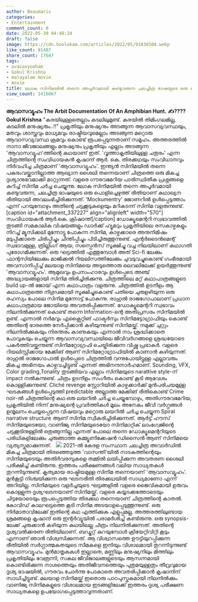 ```yaml
---
author: Beaumaris
categories:
- Entertainment
comment_count: 0
date: 2022-05-30 04:48:24
draft: false
image: https://cdn.boolokam.com/articles/2022/05/91836508.webp
like_count: 81487
share_count: 17647
tags:
- avasavyooham
- Gokul Krishna
- malayalam movie
- movie
title: ലോക സിനിമയിൽ തന്നെ അപൂർവമായി കണ്ടുവരുന്ന ചലച്ചിത്ര ഭാഷയുടെ ഒരു പൊളിച്ചെഴുത്ത്
view_count: 1416067
---
```


**ആവാസവ്യൂഹം** **The Arbit Documentation** **Of An Amphibian Hunt.** **✍???? Gokul Krishna** "കരയിലുള്ളതെല്ലാം കടലിലുമുണ്ട്. കരയിൽ തിമിംഗലമില്ല, കടലിൽ മനുഷ്യരും..!!" പ്രകൃതിയും മനുഷ്യനും അടങ്ങുന്ന ആവാസവ്യവസ്ഥയും, മതവും ശാസ്ത്രവും മാധ്യമവും രാഷ്ട്രീയവുമെല്ലാം അടങ്ങുന്ന മറ്റൊരു ആവാസവ്യവസ്ഥ ക്രമവും കൊണ്ട് രൂപപ്പെടുന്നതാണ് സമൂഹം. അത്തരത്തിൽ നാനാ ജീവജാലങ്ങളും മനുഷ്യനും പ്രകൃതിയും എല്ലാം അടങ്ങുന്ന 'ആവാസവ്യൂഹ'ത്തിന്റെ കഥയാണ് ഇത്. 'വൃത്താകൃതിയിലുള്ള ചതുരം' എന്ന ചിത്രത്തിന്റെ സംവിധായകൻ കൃഷാന്ദ് ആർ. കെ. തിരക്കഥയും സംവിധാനവും നിർവഹിച്ച ചിത്രമാണ് 'ആവാസവ്യൂഹം'. ഇന്ത്യൻ സിനിമയിൽ തന്നെ പകരംവയ്ക്കാനില്ലാത്ത ആഖ്യാന ശൈലി തന്നെയാണ് ചിത്രത്തെ ഒരു മികച്ച ദൃശ്യാനുഭവമാക്കി മാറ്റുന്നത്. വളരെ ഗൗരവമേറിയ പാരിസ്ഥിതീക പ്രശ്നങ്ങളെ കുറിച്ച് സിനിമ ചർച്ച ചെയ്യുന്നു. ലോക സിനിമയിൽ തന്നെ അപൂർവമായി കണ്ടുവരുന്ന, ചലച്ചിത്ര ഭാഷയുടെ ഒരു പൊളിച്ചെഴുത്ത് രീതിയാണ് കഥാഖ്യന രീതിയായി അവലംഭിച്ചിരിക്കുന്നത്. 'Mockumentry' ജോണറിൽ ഉൾപ്പെടുത്താം എന്ന് പറയുമ്പോഴും അതിന്റെ ചട്ടക്കൂടുകളെയും മറികടന്ന് സിനിമ വളരുന്നുണ്ട്. [caption id="attachment_337227" align="alignleft" width="570"] സംവിധായകന്‍ ആര്‍.കെ. ക്രിഷാന്ത്[/caption] ഡോക്യൂമെന്ററി സ്വഭാവത്തിൽ തുടങ്ങി സമകാലിക വിഷയങ്ങളും ഡാർക്ക്‌ ഹ്യൂമറും പ്രകൃതിയിലെ രസകാഴ്ചകളും നിറച്ച് മ്യൂസിക്കലി മുന്നോട്ടു പോകുന്ന സിനിമ, കാഴ്ചക്കാരെ അനുനിമിഷം മടുപ്പിക്കാതെ ചിരിപ്പിച്ചും ചിന്തിപ്പിച്ചും പിടിച്ചിരുത്തുന്നുണ്ട്. എന്റർടൈൻമെന്റ് സ്വഭാവമുള്ള, ത്രില്ലിംഗ് ആയ, സസ്പെൻസ് സൂക്ഷിച്ചു വച്ച നിലയിലാണ് കഥാഗതി പുരോഗമിക്കുന്നത്. ഒരു ഘട്ടത്തിൽ എത്തുമ്പോൾ അത് Sci-fi ലേക്കും ഫാന്റസിയിലേക്കും മാജിക്കൽ റിയലിസത്തിലേക്കും ചുവടുവച്ചുകൊണ്ട് ഗംഭീരമായി അവസാനിപ്പിച്ച് മലയാള സിനിമയെ അടുത്തൊരു ലെവലിലേക്ക് ഉയർത്തുന്നുണ്ട് 'ആവാസവ്യൂഹം'. ആമുഖവും ഉപസംഹാരവും ഉൾപ്പെടെ അഞ്ച്‌ അദ്ധ്യായങ്ങളായി സിനിമ തിരിച്ചിരിക്കുന്നു. ചിത്രത്തിലെ മറ്റ് കഥാപാത്രങ്ങളുടെ build up-ൽ ജോയ് എന്ന കഥാപാത്രം വളരുന്നു. ചിത്രത്തിൽ ഉടനീളം ആ കഥാപാത്രത്തെ നിഗൂഢമായി സൂക്ഷിച്ചുകൊണ്ട് പതിയെ ചുരുളഴിയുന്ന ഒരു രഹസ്യം പോലെ സിനിമ മുന്നോട്ട് പോകുന്നു. രാഹുൽ രാജഗോപാലാണ് പ്രധാന കഥാപാത്രമായ ജോയിയെ അവതരിപ്പിക്കുന്നത്. ഡോക്യൂമെന്ററി സ്വഭാവം നിലനിൽക്കുന്നത് കൊണ്ട് തന്നെ Information-ന്റെ അതിപ്രസരം സിനിമയിൽ ഉണ്ട്. എന്നാൽ നർമവും എക്സൈറ്റിങ് ഫാക്ടർസും സിനിമട്ടോഗ്രാഫിയും കൊണ്ട് അതിന്റെ ഭാരത്തെ നേർപ്പിക്കാൻ കഴിയുന്നുണ്ട് സിനിമയ്ക്ക്. നമുക്ക് ചുറ്റും നിലനിൽക്കുകയും നിരന്തരം കാണുകയും എന്നാൽ നാം ശ്രദ്ധിക്കാതെ പോവുകയും ചെയ്യുന്ന ആവാസവ്യവസ്ഥയിലെ ജീവിവർഗങ്ങളെ ശ്രദ്ധയോടെ പകർത്തിവയ്ക്കുന്നുണ്ട് സിനിമറ്റോഗ്രഫി ചെയ്തിരിക്കുന്ന വിഷ്ണു പ്രഭാകർ. വളരെ റിയലിസ്റ്റിക്കായ മേക്കിങ് ആണ് സിനിമറ്റോഗ്രാഫിയിൽ കാണാൻ കഴിയുന്നത്. രാഹുൽ രാജഗോപാൽ ഉൾപ്പെടെ ചിത്രത്തിൽ വന്നുപോയിട്ടുള്ള എല്ലാവരും മികച്ച അഭിനയം കാഴ്ചവച്ചിട്ടുണ്ട് എന്നത് അഭിനന്ദനാർഹമാണ്. Sounding, VFX, Color grading,Tonality തുടങ്ങിയവ എല്ലാം സിനിമയുടെ narattive style-ന് impact നൽകുന്നുണ്ട്. ചിത്രം ഉടനീളം സംഗീതം കൊണ്ട് കൂടി ആവേശം കൊള്ളിക്കുന്നുണ്ട്. Cliché revenge സ്റ്റോറിയിൽ കാഴ്ചക്കാർക്ക് മുൻപരിചയമുള്ള ഘടകങ്ങൾ ഉൾപ്പെടുത്തി predictable അല്ലാത്ത മേക്കിങ് രീതികൊണ്ട് Crime noir-ൽ ചിത്രത്തിന്റെ കഥ ഒരു ലയറിൽ ചർച്ച ചെയ്യുമ്പോഴും, അതിഗൗരവമേറിയ, പ്രകൃതിയിൽ നിന്ന് മനുഷ്യന്റെ പ്രവർത്തികൾ മൂലം അനേകം ജീവി വർഗ്ഗങ്ങൾ ഉന്മൂലനം ചെയ്യപ്പെടുന്ന വിഷയവും മറ്റൊരു ലയറിൽ ചർച്ച ചെയ്യുന്ന Spiral narrative structure ആണ് സിനിമ സ്വീകരിച്ചിരിക്കുന്നത്. ആർട്ട്‌ ഹൗസ് സിനിമയുടെയോ, വാണിജ്യ സിനിമയുടെയോ സിനിമാറ്റിക് ലാംഗ്വേജിന്റെ ചട്ടക്കൂടിനുള്ളിൽ ഒതുങ്ങുന്നില്ല എന്നത് പോലെ തന്നെ ഡോക്യൂമെന്ററിയുടെ പരിധികളിലേക്കും ചുരുങ്ങാത്ത കമ്മ്യൂണിക്കേഷൻ ഡിസൈൻ ആണ് സിനിമയെ വ്യത്യസ്തമാക്കുന്നത്. &nbsp; ![](https://cdn.boolokam.com/articles/2022/05/91836508.webp) 2021-ൽ കേരള സംസ്ഥാന ചലച്ചിത്ര അവാർഡിൽ മികച്ച ചിത്രമായി തിരഞ്ഞെടുത്ത 'വാസന്തി'യിൽ നാടകത്തിന്റെയും സിനിമയുടെയും അതിർവരമ്പുകളെ തമ്മിൽ ലയിപ്പിക്കുന്ന അവതരണ ശൈലി പരീക്ഷിച്ച് കണ്ടിരുന്നു. ഇത്തരം പരീക്ഷണങ്ങൾ വലിയ സാധ്യതകൾ തുറന്നിടുന്നുണ്ട്. കൃത്യമായ രാഷ്ട്രിയമുള്ള സിനിമ തന്നെയാണ് 'ആവാസവ്യൂഹം'. മുൻകൂട്ടി നിശ്ചയിക്കുന്ന ഒരു ഘടനരീതി തിരക്കഥയിൽ സാധ്യമാണോ എന്ന് അറിയില്ല. സിനിമയുടെ വളർച്ചയുടെ ഘട്ടങ്ങളിൽ വളരെ ജൈവികമായി ഉരുവം കൊള്ളുന്ന ദൃശ്യഘടനയാണ് സിനിമയ്ക്ക്. വളരെ കയ്യടക്കത്തോടെയും ചിട്ടയോടെയും രൂപപ്പെടുത്തിയ തിരക്കഥ തന്നെയാണ് ചിത്രത്തിന്റെ കാതൽ. കോവിഡ് കാലഘട്ടത്തെ കൂടി സിനിമ അടയാളപ്പെടുത്തുന്നുണ്ട്. ഒരു നിർമാതാവിലേക്ക് ഇതിന്റെ കഥ എത്തിക്കുക എളുപ്പമല്ല. അത്തരത്തിലുണ്ടായ ശ്രമങ്ങളെ കൃഷാന്ദ് ഒരു ഇന്റർവ്യൂയിൽ പരാമർശിച്ച് കണ്ടിരുന്നു. ഒരു synopsis-ലേക്ക് ചുരുക്കാൻ കഴിയുന്ന കഥയിലല്ല ചിത്രം നിലനിൽക്കുന്നത്. അതിന്റെ ദൃശ്യവൽക്കരണ രീതിയിലാണ്. ബഡ്ജറ്റ് കുറയുമ്പോൾ ക്രീയേറ്റിവിറ്റി കൂടും എന്നാണ് ഞാൻ വിശ്വസിക്കുന്നത്. ആ വിശ്വാസത്തെ ഊട്ടിയുറപ്പിക്കുന്ന രീതിയിൽ സർഗ്ഗാത്മകതയുടെ സീമകളെ ഇനിയും വിശാലമായി തുറന്നിടുന്നുണ്ട് ആവാസവ്യൂഹം. മുൻമാതൃകകൾ ഇല്ലാതെ, മണ്ണിലും മനുഷ്യനിലും മിത്തിലും പ്രകൃതിയിലും വേരൂന്നി, സകല ജീവിജാലങ്ങളുടെയും ആസന്നമായി കൊണ്ടിരിക്കുന്ന നാശത്തെയും അതിജീവനത്തെയും പുതുമയുള്ളതും തീവ്രവുമായ ദൃശ്യ ഭാഷയിൽ, ഗൗരവം ചോർന്നു പോകാതെ അവതരിപ്പിക്കാൻ കൃഷാന്ദിന് സാധിച്ചിട്ടുണ്ട്. മലയാള സിനിമയ്ക്ക് ഇതൊരു പാഠപുസ്തകമായി നിലനിൽക്കും. വാണിജ്യ സിനിമകളുടെ വിശാലമായ ഇടങ്ങളിലേക്ക് ഇത്തരം ദൃശ്യ പരീക്ഷണ സാധ്യതകളെ ഉപയോഗപ്പെടുത്താവുന്നതാണ്.